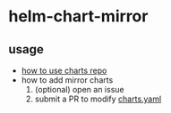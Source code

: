 # helm-chart-mirror

## usage

* [how to use charts repo](charts/README.md)
* how to add mirror charts
    1. (optional) open an issue
    2. submit a PR to modify [charts.yaml](charts.yaml)
